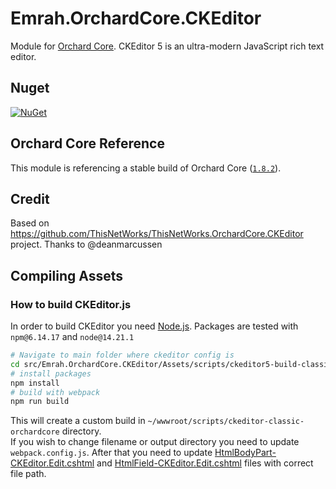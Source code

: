 # Emrah.OrchardCore.CKEditor

Module for [Orchard Core](https://github.com/OrchardCMS/OrchardCore). CKEditor 5 is an ultra-modern JavaScript rich text editor. 

## Nuget

[![NuGet](https://img.shields.io/nuget/v/Emrah.OrchardCore.CKEditor.svg)](https://www.nuget.org/packages/Emrah.OrchardCore.CKEditor)

## Orchard Core Reference

This module is referencing a stable build of Orchard Core ([`1.8.2`](https://www.nuget.org/packages/OrchardCore.Module.Targets/1.8.2)).

## Credit

Based on https://github.com/ThisNetWorks/ThisNetWorks.OrchardCore.CKEditor project. Thanks to @deanmarcussen

## Compiling Assets
### How to build CKEditor.js
In order to build CKEditor you need [Node.js](https://nodejs.org/en/download/).
Packages are tested with `npm@6.14.17` and `node@14.21.1`

```bash
# Navigate to main folder where ckeditor config is
cd src/Emrah.OrchardCore.CKEditor/Assets/scripts/ckeditor5-build-classic-orchardcore
# install packages
npm install
# build with webpack
npm run build
```
This will create a custom build in `~/wwwroot/scripts/ckeditor-classic-orchardcore` directory.\
If you wish to change filename or output directory you need to update `webpack.config.js`.
After that you need to update [HtmlBodyPart-CKEditor.Edit.cshtml](./src/Emrah.OrchardCore.CKEditor/Views/HtmlBodyPart-CKEditor.Edit.cshtml) and
[HtmlField-CKEditor.Edit.cshtml](./src/Emrah.OrchardCore.CKEditor/Views/HtmlField-CKEditor.Edit.cshtml) files with correct file path.